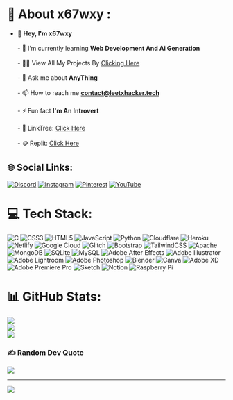 # 💫 About x67wxy :
- 👋 **Hey, I'm x67wxy**<br><br>- 🌱 I’m currently learning **Web Development And Ai Generation**<br><br>- 👨‍💻 View All My Projects By [Clicking Here](https://github.com/leetxhacker?tab=repositories)<br><br>- 💬 Ask me about **AnyThing**<br><br>- 📫 How to reach me **contact@leetxhacker.tech**<br><br>- ⚡ Fun fact **I'm An Introvert**<br><br>- 🌳 LinkTree: [Click Here](https://linktr.ee/leetxhacker)<br><br>- 🪙 Replit: [Click Here](https://replit.com/@leetxhacker)


## 🌐 Social Links:
[![Discord](https://img.shields.io/badge/Discord-%237289DA.svg?logo=discord&logoColor=white)](https://discord.gg/hPMk5XgTHw) [![Instagram](https://img.shields.io/badge/Instagram-%23E4405F.svg?logo=Instagram&logoColor=white)](https://instagram.com/leetxhacker) [![Pinterest](https://img.shields.io/badge/Pinterest-%23E60023.svg?logo=Pinterest&logoColor=white)](https://pinterest.com/leetxhacker) [![YouTube](https://img.shields.io/badge/YouTube-%23FF0000.svg?logo=YouTube&logoColor=white)](https://youtube.com/@@leetxhacker)

# 💻 Tech Stack:
![C](https://img.shields.io/badge/c-%2300599C.svg?style=flat&logo=c&logoColor=white) ![CSS3](https://img.shields.io/badge/css3-%231572B6.svg?style=flat&logo=css3&logoColor=white) ![HTML5](https://img.shields.io/badge/html5-%23E34F26.svg?style=flat&logo=html5&logoColor=white) ![JavaScript](https://img.shields.io/badge/javascript-%23323330.svg?style=flat&logo=javascript&logoColor=%23F7DF1E) ![Python](https://img.shields.io/badge/python-3670A0?style=flat&logo=python&logoColor=ffdd54) ![Cloudflare](https://img.shields.io/badge/Cloudflare-F38020?style=flat&logo=Cloudflare&logoColor=white) ![Heroku](https://img.shields.io/badge/heroku-%23430098.svg?style=flat&logo=heroku&logoColor=white) ![Netlify](https://img.shields.io/badge/netlify-%23000000.svg?style=flat&logo=netlify&logoColor=#00C7B7) ![Google Cloud](https://img.shields.io/badge/Google%20Cloud-%234285F4.svg?style=flat&logo=google-cloud&logoColor=white) ![Glitch](https://img.shields.io/badge/glitch-%233333FF.svg?style=flat&logo=glitch&logoColor=white) ![Bootstrap](https://img.shields.io/badge/bootstrap-%23563D7C.svg?style=flat&logo=bootstrap&logoColor=white) ![TailwindCSS](https://img.shields.io/badge/tailwindcss-%2338B2AC.svg?style=flat&logo=tailwind-css&logoColor=white) ![Apache](https://img.shields.io/badge/apache-%23D42029.svg?style=flat&logo=apache&logoColor=white) ![MongoDB](https://img.shields.io/badge/MongoDB-%234ea94b.svg?style=flat&logo=mongodb&logoColor=white) ![SQLite](https://img.shields.io/badge/sqlite-%2307405e.svg?style=flat&logo=sqlite&logoColor=white) ![MySQL](https://img.shields.io/badge/mysql-%2300f.svg?style=flat&logo=mysql&logoColor=white) ![Adobe After Effects](https://img.shields.io/badge/Adobe%20After%20Effects-9999FF.svg?style=flat&logo=Adobe%20After%20Effects&logoColor=white) ![Adobe Illustrator](https://img.shields.io/badge/adobeillustrator-%23FF9A00.svg?style=flat&logo=adobeillustrator&logoColor=white) ![Adobe Lightroom](https://img.shields.io/badge/Adobe%20Lightroom-31A8FF.svg?style=flat&logo=Adobe%20Lightroom&logoColor=white) ![Adobe Photoshop](https://img.shields.io/badge/adobephotoshop-%2331A8FF.svg?style=flat&logo=adobephotoshop&logoColor=white) ![Blender](https://img.shields.io/badge/blender-%23F5792A.svg?style=flat&logo=blender&logoColor=white) ![Canva](https://img.shields.io/badge/Canva-%2300C4CC.svg?style=flat&logo=Canva&logoColor=white) ![Adobe XD](https://img.shields.io/badge/Adobe%20XD-470137?style=flat&logo=Adobe%20XD&logoColor=#FF61F6) ![Adobe Premiere Pro](https://img.shields.io/badge/Adobe%20Premiere%20Pro-9999FF.svg?style=flat&logo=Adobe%20Premiere%20Pro&logoColor=white) ![Sketch](https://img.shields.io/badge/Sketch-FFB387?style=flat&logo=sketch&logoColor=black) ![Notion](https://img.shields.io/badge/Notion-%23000000.svg?style=flat&logo=notion&logoColor=white) ![Raspberry Pi](https://img.shields.io/badge/-RaspberryPi-C51A4A?style=flat&logo=Raspberry-Pi)
# 📊 GitHub Stats:
![](https://github-readme-stats.vercel.app/api?username=x67wxy&theme=dark&hide_border=false&include_all_commits=false&count_private=false)<br/>
![](https://github-readme-streak-stats.herokuapp.com/?user=x67wxy&theme=dark&hide_border=false)<br/>
![](https://github-readme-stats.vercel.app/api/top-langs/?username=leetxhacker&theme=dark&hide_border=false&include_all_commits=false&count_private=false&layout=compact)

### ✍️ Random Dev Quote
![](https://quotes-github-readme.vercel.app/api?type=horizontal&theme=dark)

---
[![](https://visitcount.itsvg.in/api?id=leetxhacker&label=Visitors&icon=0&pretty=false)](https://visitcount.itsvg.in)

<!-- Created By @x67wxy --!>
